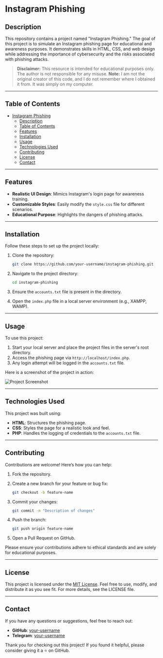 
# Instagram Phishing

## Description
This repository contains a project named "Instagram Phishing." The goal of this project is to simulate an Instagram phishing page for educational and awareness purposes. It demonstrates skills in HTML, CSS, and web design while addressing the importance of cybersecurity and the risks associated with phishing attacks.

> **Disclaimer:** This resource is intended for educational purposes only. The author is not responsible for any misuse.
> **Note:** I am not the original creator of this code, and I do not remember where I obtained it from. It was simply on my computer.
---

## Table of Contents
- [Instagram Phishing](#instagram-phishing)
  - [Description](#description)
  - [Table of Contents](#table-of-contents)
  - [Features](#features)
  - [Installation](#installation)
  - [Usage](#usage)
  - [Technologies Used](#technologies-used)
  - [Contributing](#contributing)
  - [License](#license)
  - [Contact](#contact)

---

## Features
- **Realistic UI Design**: Mimics Instagram's login page for awareness training.
- **Customizable Styles**: Easily modify the `style.css` file for different scenarios.
- **Educational Purpose**: Highlights the dangers of phishing attacks.

---

## Installation
Follow these steps to set up the project locally:

1. Clone the repository:

   ```bash
   git clone https://github.com/your-username/instagram-phishing.git
   ```

2. Navigate to the project directory:

   ```bash
   cd instagram-phishing
   ```

3. Ensure the `accounts.txt` file is present in the directory.

4. Open the `index.php` file in a local server environment (e.g., XAMPP, WAMP).

---

## Usage
To use this project:
1. Start your local server and place the project files in the server's root directory.
2. Access the phishing page via `http://localhost/index.php`.
3. Any login attempt will be logged in the `accounts.txt` file.

Here is a screenshot of the project in action:

![Project Screenshot](https://user-images.githubusercontent.com/78325525/151658318-0a2900a7-e57c-4d56-9286-313789bb2cd9.png)

---

## Technologies Used
This project was built using:
- **HTML**: Structures the phishing page.
- **CSS**: Styles the page for a realistic look and feel.
- **PHP**: Handles the logging of credentials to the `accounts.txt` file.

---

## Contributing
Contributions are welcome! Here’s how you can help:

1. Fork the repository.
2. Create a new branch for your feature or bug fix:

   ```bash
   git checkout -b feature-name
   ```

3. Commit your changes:

   ```bash
   git commit -m "Description of changes"
   ```

4. Push the branch:

   ```bash
   git push origin feature-name
   ```

5. Open a Pull Request on GitHub.

Please ensure your contributions adhere to ethical standards and are solely for educational purposes.

---

## License
This project is licensed under the [MIT License](LICENSE). Feel free to use, modify, and distribute it as you see fit. For more details, see the LICENSE file.

---

## Contact
If you have any questions or suggestions, feel free to reach out:
- **GitHub**: [your-username](https://github.com/your-username)
- **Telegram**: [your-username](t.me/your_username)

Thank you for checking out this project! If you found it helpful, please consider giving it a ⭐ on GitHub.
